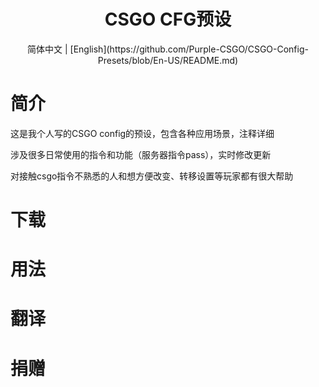 # <center>CSGO CFG预设</center>

<center>简体中文 | [English](https://github.com/Purple-CSGO/CSGO-Config-Presets/blob/En-US/README.md) </center>

# 简介

这是我个人写的CSGO config的预设，包含各种应用场景，注释详细

涉及很多日常使用的指令和功能（服务器指令pass），实时修改更新

对接触csgo指令不熟悉的人和想方便改变、转移设置等玩家都有很大帮助

# 下载



# 用法



# 翻译



# 捐赠

